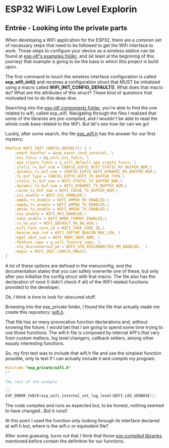 # ESP32 WiFi Low Level Explorin

## Entrée - Looking into the private parts
When developing a WiFi application for the ESP32, there are a common set of necessary steps that need to be followed to get the WiFi interface to work. Those steps to configure your device as a wireless station can be found at [esp-idf's examples folder](https://github.com/espressif/esp-idf/tree/release/v4.4/examples/wifi/getting_started/station), and (at least at the beginning of this journey) that example is going to be the base in which this project is build upon.

The first command to touch the wireless interface configuration is called __esp_wifi_init()__ and receives a configuration struct that MUST be initialized using a macro called **WIFI_INIT_CONFIG_DEFAULT()**. What does that macro do? What are the attributes of this struct? These kind of questions that motivated me to do this deep dive.

Searching into the [esp-idf components folder](https://github.com/espressif/esp-idf/tree/release/v4.4/components/esp_wifi), you're able to find the one related to wifi, called esp_wifi. Navigating through the files I realized that some of the libraries are pre-compiled, and I wouldn't be able to read the whole code base related to the WiFi. But let's see how far can we go!

Luckly, after some search, the file [esp_wifi.h](https://github.com/espressif/esp-idf/blob/release/v4.4/components/esp_wifi/include/esp_wifi.h) has the answer for our first mystery: 


```c
#define WIFI_INIT_CONFIG_DEFAULT() { \
    .event_handler = &esp_event_send_internal, \
    .osi_funcs = &g_wifi_osi_funcs, \
    .wpa_crypto_funcs = g_wifi_default_wpa_crypto_funcs, \
    .static_rx_buf_num = CONFIG_ESP32_WIFI_STATIC_RX_BUFFER_NUM,\
    .dynamic_rx_buf_num = CONFIG_ESP32_WIFI_DYNAMIC_RX_BUFFER_NUM,\
    .tx_buf_type = CONFIG_ESP32_WIFI_TX_BUFFER_TYPE,\
    .static_tx_buf_num = WIFI_STATIC_TX_BUFFER_NUM,\
    .dynamic_tx_buf_num = WIFI_DYNAMIC_TX_BUFFER_NUM,\
    .cache_tx_buf_num = WIFI_CACHE_TX_BUFFER_NUM,\
    .csi_enable = WIFI_CSI_ENABLED,\
    .ampdu_rx_enable = WIFI_AMPDU_RX_ENABLED,\
    .ampdu_tx_enable = WIFI_AMPDU_TX_ENABLED,\
    .amsdu_tx_enable = WIFI_AMSDU_TX_ENABLED,\
    .nvs_enable = WIFI_NVS_ENABLED,\
    .nano_enable = WIFI_NANO_FORMAT_ENABLED,\
    .rx_ba_win = WIFI_DEFAULT_RX_BA_WIN,\
    .wifi_task_core_id = WIFI_TASK_CORE_ID,\
    .beacon_max_len = WIFI_SOFTAP_BEACON_MAX_LEN, \
    .mgmt_sbuf_num = WIFI_MGMT_SBUF_NUM, \
    .feature_caps = g_wifi_feature_caps, \
    .sta_disconnected_pm = WIFI_STA_DISCONNECTED_PM_ENABLED,  \
    .magic = WIFI_INIT_CONFIG_MAGIC\
}
```
A lot of these options are defined in the menuconfig, and the documentation states that you can safely overwrite one of these, but only after you initialize the config struct with that macro.
The file also has the declaration of most (I didn't check if all) of the WiFI related functions provided to the developer.

Ok, I think is time to look for obscured stuff.

Browsing into the esp_private folder, I found the file that actually made me create this repository: [wifi.h](https://github.com/espressif/esp-idf/blob/release/v4.4/components/esp_wifi/include/esp_private/wifi.h).

That file has so many provocative function declarations and, without knowing the future, I would bet that I am going to spend some time trying to use those functions. The wifi.h file is composed by internal API's that vary from custom mallocs, log level changers, callback setters, among other equaly interesting functions.

So, my first test was to include that wifi.h file and use the simplest function possible, only to test if I can actually include it and compile my program.

```c
#include "esp_private/wifi.h"
/*
...
The rest of the example 
...
*/
ESP_ERROR_CHECK(esp_wifi_internal_set_log_level(WIFI_LOG_VERBOSE));
```

The code compiles and runs as expected but, to be honest, nothing seemed to have changed...But it runs!!

At this point I used the function only looking through its interface declared at wifi.h but, where is the wifi.c or equivalent file?

After some guessing, turns out that I think that those [pre-compiled libraries](https://github.com/espressif/esp32-wifi-lib/tree/a224df6c90e2b04c498afaa59bcd538b1e791db9/esp32) mentioned before contain the definition for our functions.


